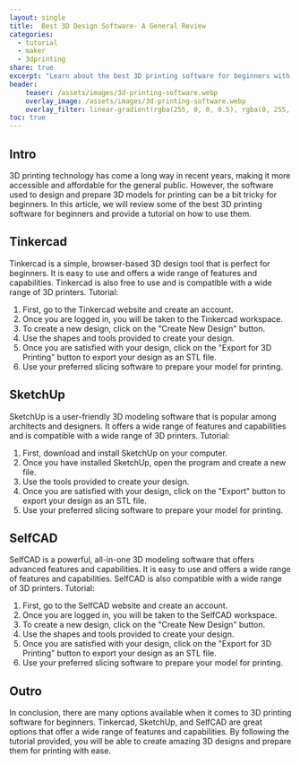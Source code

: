 ```yaml
---
layout: single
title:  Best 3D Design Software- A General Review
categories:
  - tutorial
  - maker
  - 3dprinting
share: true
excerpt: "Learn about the best 3D printing software for beginners with tutorials and features"
header:
    teaser: /assets/images/3d-printing-software.webp
    overlay_image: /assets/images/3d-printing-software.webp
    overlay_filter: linear-gradient(rgba(255, 0, 0, 0.5), rgba(0, 255, 255, 0.5))
toc: true
---
```

## Intro
3D printing technology has come a long way in recent years, making it more accessible and affordable for the general public. However, the software used to design and prepare 3D models for printing can be a bit tricky for beginners. In this article, we will review some of the best 3D printing software for beginners and provide a tutorial on how to use them.

## Tinkercad
Tinkercad is a simple, browser-based 3D design tool that is perfect for beginners. It is easy to use and offers a wide range of features and capabilities. Tinkercad is also free to use and is compatible with a wide range of 3D printers.
Tutorial:

1. First, go to the Tinkercad website and create an account.
2. Once you are logged in, you will be taken to the Tinkercad workspace.
3. To create a new design, click on the "Create New Design" button.
4. Use the shapes and tools provided to create your design.
5. Once you are satisfied with your design, click on the "Export for 3D Printing" button to export your design as an STL file.
6. Use your preferred slicing software to prepare your model for printing.

## SketchUp
SketchUp is a user-friendly 3D modeling software that is popular among architects and designers. It offers a wide range of features and capabilities and is compatible with a wide range of 3D printers.
Tutorial:

1. First, download and install SketchUp on your computer.
2. Once you have installed SketchUp, open the program and create a new file.
3. Use the tools provided to create your design.
4. Once you are satisfied with your design, click on the "Export" button to export your design as an STL file.
5. Use your preferred slicing software to prepare your model for printing.

## SelfCAD
SelfCAD is a powerful, all-in-one 3D modeling software that offers advanced features and capabilities. It is easy to use and offers a wide range of features and capabilities. SelfCAD is also compatible with a wide range of 3D printers.
Tutorial:

1. First, go to the SelfCAD website and create an account.
2. Once you are logged in, you will be taken to the SelfCAD workspace.
3. To create a new design, click on the "Create New Design" button.
4. Use the shapes and tools provided to create your design.
5. Once you are satisfied with your design, click on the "Export for 3D Printing" button to export your design as an STL file.
6. Use your preferred slicing software to prepare your model for printing.

## Outro
In conclusion, there are many options available when it comes to 3D printing software for beginners. Tinkercad, SketchUp, and SelfCAD are great options that offer a wide range of features and capabilities. By following the tutorial provided, you will be able to create amazing 3D designs and prepare them for printing with ease.
